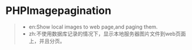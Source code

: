 # PHPImagepagination
> * en:Show local images to web page,and paging them.
> * zh:不使用数据库记录的情况下，显示本地服务器图片文件到web页面上，并且分页。
